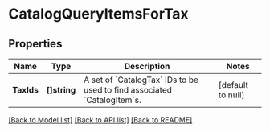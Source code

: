 # CatalogQueryItemsForTax

## Properties

 Name       | Type         | Description                                                                                 | Notes             
------------|--------------|---------------------------------------------------------------------------------------------|-------------------
 **TaxIds** | **[]string** | A set of &#x60;CatalogTax&#x60; IDs to be used to find associated &#x60;CatalogItem&#x60;s. | [default to null] 

[[Back to Model list]](../README.md#documentation-for-models) [[Back to API list]](../README.md#documentation-for-api-endpoints) [[Back to README]](../README.md)

